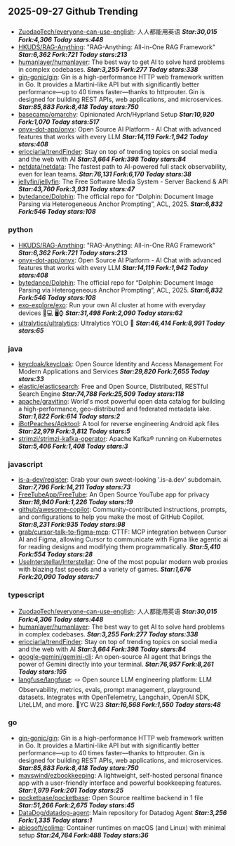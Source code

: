 ## 2025-09-27 Github Trending

### 
* [ZuodaoTech/everyone-can-use-english](https://github.com/ZuodaoTech/everyone-can-use-english): 人人都能用英语 ***Star:30,015 Fork:4,306 Today stars:448***
* [HKUDS/RAG-Anything](https://github.com/HKUDS/RAG-Anything): "RAG-Anything: All-in-One RAG Framework" ***Star:6,362 Fork:721 Today stars:213***
* [humanlayer/humanlayer](https://github.com/humanlayer/humanlayer): The best way to get AI to solve hard problems in complex codebases. ***Star:3,255 Fork:277 Today stars:338***
* [gin-gonic/gin](https://github.com/gin-gonic/gin): Gin is a high-performance HTTP web framework written in Go. It provides a Martini-like API but with significantly better performance—up to 40 times faster—thanks to httprouter. Gin is designed for building REST APIs, web applications, and microservices. ***Star:85,883 Fork:8,418 Today stars:750***
* [basecamp/omarchy](https://github.com/basecamp/omarchy): Opinionated Arch/Hyprland Setup ***Star:10,920 Fork:1,070 Today stars:517***
* [onyx-dot-app/onyx](https://github.com/onyx-dot-app/onyx): Open Source AI Platform - AI Chat with advanced features that works with every LLM ***Star:14,119 Fork:1,942 Today stars:408***
* [ericciarla/trendFinder](https://github.com/ericciarla/trendFinder): Stay on top of trending topics on social media and the web with AI ***Star:3,664 Fork:398 Today stars:84***
* [netdata/netdata](https://github.com/netdata/netdata): The fastest path to AI-powered full stack observability, even for lean teams. ***Star:76,131 Fork:6,170 Today stars:38***
* [jellyfin/jellyfin](https://github.com/jellyfin/jellyfin): The Free Software Media System - Server Backend & API ***Star:43,760 Fork:3,931 Today stars:47***
* [bytedance/Dolphin](https://github.com/bytedance/Dolphin): The official repo for “Dolphin: Document Image Parsing via Heterogeneous Anchor Prompting”, ACL, 2025. ***Star:6,832 Fork:546 Today stars:108***

### python
* [HKUDS/RAG-Anything](https://github.com/HKUDS/RAG-Anything): "RAG-Anything: All-in-One RAG Framework" ***Star:6,362 Fork:721 Today stars:213***
* [onyx-dot-app/onyx](https://github.com/onyx-dot-app/onyx): Open Source AI Platform - AI Chat with advanced features that works with every LLM ***Star:14,119 Fork:1,942 Today stars:408***
* [bytedance/Dolphin](https://github.com/bytedance/Dolphin): The official repo for “Dolphin: Document Image Parsing via Heterogeneous Anchor Prompting”, ACL, 2025. ***Star:6,832 Fork:546 Today stars:108***
* [exo-explore/exo](https://github.com/exo-explore/exo): Run your own AI cluster at home with everyday devices 📱💻 🖥️⌚ ***Star:31,498 Fork:2,090 Today stars:62***
* [ultralytics/ultralytics](https://github.com/ultralytics/ultralytics): Ultralytics YOLO 🚀 ***Star:46,414 Fork:8,991 Today stars:65***

### java
* [keycloak/keycloak](https://github.com/keycloak/keycloak): Open Source Identity and Access Management For Modern Applications and Services ***Star:29,820 Fork:7,655 Today stars:33***
* [elastic/elasticsearch](https://github.com/elastic/elasticsearch): Free and Open Source, Distributed, RESTful Search Engine ***Star:74,788 Fork:25,509 Today stars:118***
* [apache/gravitino](https://github.com/apache/gravitino): World's most powerful open data catalog for building a high-performance, geo-distributed and federated metadata lake. ***Star:1,822 Fork:614 Today stars:2***
* [iBotPeaches/Apktool](https://github.com/iBotPeaches/Apktool): A tool for reverse engineering Android apk files ***Star:22,979 Fork:3,812 Today stars:5***
* [strimzi/strimzi-kafka-operator](https://github.com/strimzi/strimzi-kafka-operator): Apache Kafka® running on Kubernetes ***Star:5,406 Fork:1,408 Today stars:3***

### javascript
* [is-a-dev/register](https://github.com/is-a-dev/register): Grab your own sweet-looking '.is-a.dev' subdomain. ***Star:7,796 Fork:14,211 Today stars:73***
* [FreeTubeApp/FreeTube](https://github.com/FreeTubeApp/FreeTube): An Open Source YouTube app for privacy ***Star:18,940 Fork:1,226 Today stars:19***
* [github/awesome-copilot](https://github.com/github/awesome-copilot): Community-contributed instructions, prompts, and configurations to help you make the most of GitHub Copilot. ***Star:8,231 Fork:935 Today stars:98***
* [grab/cursor-talk-to-figma-mcp](https://github.com/grab/cursor-talk-to-figma-mcp): CTTF: MCP integration between Cursor AI and Figma, allowing Cursor to communicate with Figma like agentic ai for reading designs and modifying them programmatically. ***Star:5,410 Fork:554 Today stars:28***
* [UseInterstellar/Interstellar](https://github.com/UseInterstellar/Interstellar): One of the most popular modern web proxies with blazing fast speeds and a variety of games. ***Star:1,676 Fork:20,090 Today stars:7***

### typescript
* [ZuodaoTech/everyone-can-use-english](https://github.com/ZuodaoTech/everyone-can-use-english): 人人都能用英语 ***Star:30,015 Fork:4,306 Today stars:448***
* [humanlayer/humanlayer](https://github.com/humanlayer/humanlayer): The best way to get AI to solve hard problems in complex codebases. ***Star:3,255 Fork:277 Today stars:338***
* [ericciarla/trendFinder](https://github.com/ericciarla/trendFinder): Stay on top of trending topics on social media and the web with AI ***Star:3,664 Fork:398 Today stars:84***
* [google-gemini/gemini-cli](https://github.com/google-gemini/gemini-cli): An open-source AI agent that brings the power of Gemini directly into your terminal. ***Star:76,957 Fork:8,261 Today stars:195***
* [langfuse/langfuse](https://github.com/langfuse/langfuse): 🪢 Open source LLM engineering platform: LLM Observability, metrics, evals, prompt management, playground, datasets. Integrates with OpenTelemetry, Langchain, OpenAI SDK, LiteLLM, and more. 🍊YC W23 ***Star:16,568 Fork:1,550 Today stars:48***

### go
* [gin-gonic/gin](https://github.com/gin-gonic/gin): Gin is a high-performance HTTP web framework written in Go. It provides a Martini-like API but with significantly better performance—up to 40 times faster—thanks to httprouter. Gin is designed for building REST APIs, web applications, and microservices. ***Star:85,883 Fork:8,418 Today stars:750***
* [mayswind/ezbookkeeping](https://github.com/mayswind/ezbookkeeping): A lightweight, self-hosted personal finance app with a user-friendly interface and powerful bookkeeping features. ***Star:1,979 Fork:201 Today stars:25***
* [pocketbase/pocketbase](https://github.com/pocketbase/pocketbase): Open Source realtime backend in 1 file ***Star:51,266 Fork:2,675 Today stars:45***
* [DataDog/datadog-agent](https://github.com/DataDog/datadog-agent): Main repository for Datadog Agent ***Star:3,256 Fork:1,335 Today stars:1***
* [abiosoft/colima](https://github.com/abiosoft/colima): Container runtimes on macOS (and Linux) with minimal setup ***Star:24,764 Fork:488 Today stars:36***
